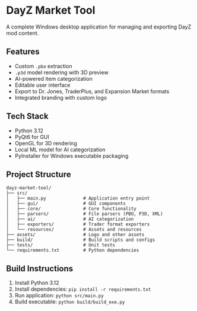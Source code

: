 # DayZ Market Tool

A complete Windows desktop application for managing and exporting DayZ mod content.

## Features

- Custom `.pbo` extraction
- `.p3d` model rendering with 3D preview
- AI-powered item categorization
- Editable user interface
- Export to Dr. Jones, TraderPlus, and Expansion Market formats
- Integrated branding with custom logo

## Tech Stack

- Python 3.12
- PyQt6 for GUI
- OpenGL for 3D rendering
- Local ML model for AI categorization
- PyInstaller for Windows executable packaging

## Project Structure

```
dayz-market-tool/
├── src/
│   ├── main.py              # Application entry point
│   ├── gui/                 # GUI components
│   ├── core/                # Core functionality
│   ├── parsers/             # File parsers (PBO, P3D, XML)
│   ├── ai/                  # AI categorization
│   ├── exporters/           # Trader format exporters
│   └── resources/           # Assets and resources
├── assets/                  # Logo and other assets
├── build/                   # Build scripts and configs
├── tests/                   # Unit tests
└── requirements.txt         # Python dependencies
```

## Build Instructions

1. Install Python 3.12
2. Install dependencies: `pip install -r requirements.txt`
3. Run application: `python src/main.py`
4. Build executable: `python build/build_exe.py`
